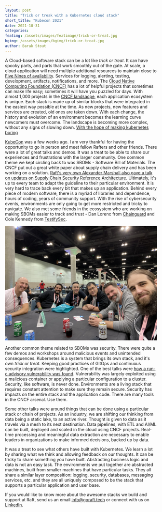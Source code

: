 ```yaml
---
layout: post
title: "Trick or treak with a Kubernetes cloud stack"
short_title: "Kubecon 2021"
date: 2021-10-31
categories:
featimg: /assets/images/featimage/trick-or-treat.jpg
bgimg: /assets/images/bgimg/trick-or-treat.jpg
author: Barak Stout
---
```


A Cloud-based software stack can be a lot like _trick or treat_. It can have spooky parts, and parts that work smoothly out of the gate. At scale, a cloud application will need multiple additional resources to maintain close to [Five Nines of availability](https://en.wikipedia.org/wiki/High_availability#Percentage_calculation). Services for logging, alerting, testing, development, artifacts, notifications, and more. The [Cloud Native Computing Foundation (CNCF)](https://www.cncf.io/) has a lot of helpful projects that sometimes can make life easy; sometimes it will have you puzzled for days. With almost 1,000 projects in the [CNCF landsacpe](https://landscape.cncf.io/), each application ecosystem is unique. Each stack is made up of similar blocks that were integrated in the easiest way possible at the time. As new projects, new features and services are created, old ones are taken down. With each change, the history and evolution of an environment becomes the learning curve newcomers must overcome. The landscape is becoming more complex, without any signs of slowing down. [With the hope of making kubernetes boring](https://twitter.com/timothysc/status/1453119919055310856)

[KubeCon](https://events.linuxfoundation.org/kubecon-cloudnativecon-north-america/) was a few weeks ago. I am very thankful for having the opportunity to go in person and meet fellow Rafters and other friends. There were a lot of great talks and demos. It was a treat to be able to share our experiences and frustrations with the larger community. One common theme we kept circling back to was SBOMs - Software Bill of Materials. The CNCF put out a great white paper about supply chain delivery and has been working on a solution. [Raft's very own Alexander Marshall also gave a talk on updates on Supply Chain Security Reference Architecture](https://www.youtube.com/watch?v=5T9aRbzmapw). Ultimately, it's up to every team to adapt the guideline to their particular environment. It is very hard to trace back every bit that makes up an application. Behind every piece of modern software, there is a myriad of libraries and dependence, hours of coding, years of community support. With the rise of cybersecurity events, environments are only going to get more restricted and tricky to navigate. We also met some friends in the ecosystem who are working on making SBOMs easier to track and trust - Dan Lorenc from [Chainguard](https://chainguard.dev/) and Cole Kennedy from [TestifySec](https://www.testifysec.com/).

![Rafters round table at kubecon](/assets/images/kubecon_round_table.jpg)

Another common theme related to SBOMs was security. There were quite a few demos and workshops around malicious events and unintended consequences. Kubernetes is a system that brings its own stack, and it's own _trick or treat_. Keeping good practices of GitOps and continuous security integration were highlighted. One of the best talks were [how a run-c advisory vulnerability was found](https://www.youtube.com/watch?v=V8JXexaLGCU&list=PLj6h78yzYM2Nd1U4RMhv7v88fdiFqeYAP&index=185). Vulnerability was largely exploited using a malicious container or applying a particular configuration to a cluster. Security, like software, is never done. Environments are a living stack that requires constant attention to make sure they remain secure. Security has impacts on the entire stack and the application code. There are many tools in the CNCF arsenal. Use them. 

Some other talks were around things that can be done using a particular stack or chain of projects. As an industry, we are shifting our thinking from data being a static lake, to an active river. Thought is given to data as it travels via a mesh to its next destination. Data pipelines, with ETL and AI/ML can be built, deployed and scaled in the cloud using CNCF projects. Real-time processing and meaningful data extraction are necessary to enable leaders in organizations to make informed decisions, backed up by data. 

It was a treat to see what others have built with Kubernetes. We learn a lot by sharing what we think and allowing feedback on our thoughts. It can be tricky to share something you have built. Abstracting business logic and data is not an easy task. The environments we put together are abstracted machines, built from smaller machines that have particular tasks. They all share a similar layer composition: logging, security, databases, messaging services, etc. and they are all uniquely composed to be the stack that supports a particular application and user base. 

If you would like to know more about the awesome stacks we build and support at Raft, send us an email <info@goraft.tech> or connect with us on [LinkedIn](https://www.linkedin.com/company/raft-tech).